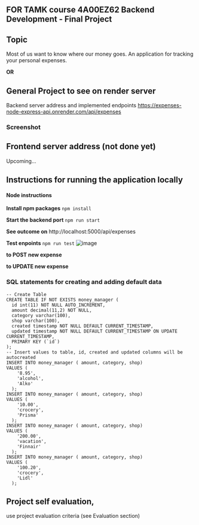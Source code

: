 ## FOR TAMK course 4A00EZ62 Backend Development - Final Project

## Topic

Most of us want to know where our money goes. An application for tracking your personal expenses.

**OR**

## General Project to see on render server

Backend server address and implemented endpoints
https://expenses-node-express-api.onrender.com/api/expenses

### Screenshot


## Frontend server address (not done yet)

Upcoming...

## Instructions for running the application locally

#### Node instructions

**Install npm packages**
`npm install`

**Start the backend port**
`npm run start`

**See outcome on**
http://localhost:5000/api/expenses

**Test enpoints**
`npm run test`
![image](https://user-images.githubusercontent.com/98017948/212475730-509ed327-e558-4c1a-92ba-d1a040842609.png)



**to POST new expense**

**to UPDATE new expense**



### SQL statements for creating and adding default data
```
-- Create Table
CREATE TABLE IF NOT EXISTS money_manager (
  id int(11) NOT NULL AUTO_INCREMENT,
  amount decimal(11,2) NOT NULL,
  category varchar(100),
  shop varchar(100),
  created timestamp NOT NULL DEFAULT CURRENT_TIMESTAMP,
  updated timestamp NOT NULL DEFAULT CURRENT_TIMESTAMP ON UPDATE CURRENT_TIMESTAMP,
  PRIMARY KEY (`id`)
);
-- Insert values to table, id, created and updated columns will be autocreated
INSERT INTO money_manager ( amount, category, shop)
VALUES (
    '8.95',
    'alcohol',
    'Alko'
  );
INSERT INTO money_manager ( amount, category, shop)
VALUES (
    '10.00',
    'crocery',
    'Prisma'
  );
INSERT INTO money_manager ( amount, category, shop)
VALUES (
    '200.00',
    'vacation',
    'Finnair'
  );
INSERT INTO money_manager ( amount, category, shop)
VALUES (
    '100.20',
    'crocery',
    'Lidl'
  );

```

## Project self evaluation,
use project evaluation criteria (see Evaluation section)

